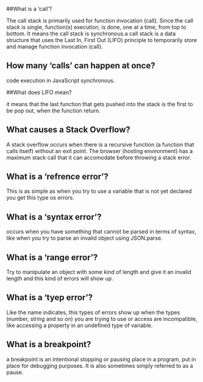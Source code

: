 ##What is a ‘call’?

The call stack is primarily used for function invocation (call). Since the call stack is single, function(s) execution, is done, one at a time, from top to bottom. It means the call stack is synchronous.a call stack is a data structure that uses the Last In, First Out (LIFO) principle to temporarily store and manage function invocation (call).
## How many ‘calls’ can happen at once?

  code execution in JavaScript synchronous.

##What does LIFO mean?

it means that the last function that gets pushed into the stack is the first to be pop out, when the function return.
## What causes a Stack Overflow?

A stack overflow occurs when there is a recursive function (a function that calls itself) without an exit point. The browser (hosting environment) has a maximum stack call that it can accomodate before throwing a stack error.
## What is a ‘refrence error’?
This is as simple as when you try to use a variable that is not yet declared you get this type os errors.
## What is a ‘syntax error’?
occurs when you have something that cannot be parsed in terms of syntax, like when you try to parse an invalid object using JSON.parse.
## What is a ‘range error’?

Try to manipulate an object with some kind of length and give it an invalid length and this kind of errors will show up.

## What is a ‘tyep error’?

Like the name indicates, this types of errors show up when the types (number, string and so on) you are trying to use or access are incompatible, like accessing a property in an undefined type of variable.

## What is a breakpoint?

a breakpoint is an intentional stopping or pausing place in a program, put in place for debugging purposes. It is also sometimes simply referred to as a pause.

